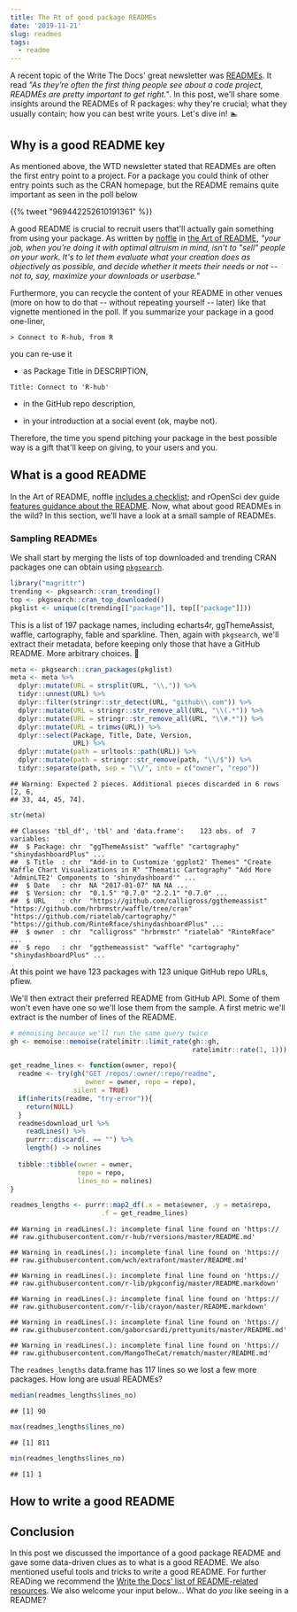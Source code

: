 ```yaml
---
title: The Rt of good package READMEs
date: '2019-11-21'
slug: readmes
tags:
  - readme
---
```


A recent topic of the Write The Docs' great newsletter was [READMEs](https://www.writethedocs.org/blog/newsletter-july-2019/#readmes-on-readmes-and-other-readme-related-resources). It read _"As they’re often the first thing people see about a code project, READMEs are pretty important to get right."_. In this post, we'll share some insights around the READMEs of R packages: why they're crucial; what they usually contain; how you can best write yours. Let's dive in!  :swimmer:

## Why is a good README key

As mentioned above, the WTD newsletter stated that READMEs are often the first entry point to a project. For a package you could think of other entry points such as the CRAN homepage, but the README remains quite important as seen in the poll below

<!--html_preserve-->{{% tweet "969442252610191361" %}}<!--/html_preserve-->

A good README is crucial to recruit users that'll actually gain something from using your package. As written by [noffle](https://github.com/noffle/) in [the Art of README](https://github.com/noffle/art-of-readme), _"your job, when you're doing it with optimal altruism in mind, isn't to "sell" people on your work. It's to let them evaluate what your creation does as objectively as possible, and decide whether it meets their needs or not -- not to, say, maximize your downloads or userbase."_ 

Furthermore, you can recycle the content of your README in other venues (more on how to do that -- without repeating yourself -- later) like that vignette mentioned in the poll. If you summarize your package in a good one-liner, 

```
> Connect to R-hub, from R
```

you can re-use it 

* as Package Title in DESCRIPTION, 

```
Title: Connect to 'R-hub'
```

* in the GitHub repo description, 

* in your introduction at a social event (ok, maybe not).

Therefore, the time you spend pitching your package in the best possible way is a gift that'll keep on giving, to your users and you.  

## What is a good README

In the Art of README, noffle [includes a checklist](https://github.com/noffle/art-of-readme#bonus-the-readme-checklist); and rOpenSci dev guide [features guidance about the README](https://devguide.ropensci.org/building.html#readme). Now, what about good READMEs in the wild? In this section, we'll have a look at a small sample of READMEs. 

### Sampling READMEs

We shall start by merging the lists of top downloaded and trending CRAN packages one can obtain using [`pkgsearch`](https://github.com/r-hub/pkgsearch/).


```r
library("magrittr")
trending <- pkgsearch::cran_trending()
top <- pkgsearch::cran_top_downloaded()
pkglist <- unique(c(trending[["package"]], top[["package"]]))
```

This is a list of 197 package names, including echarts4r, ggThemeAssist, waffle, cartography, fable and sparkline. Then, again with `pkgsearch`, we'll extract their metadata, before keeping only those that have a GitHub README. More arbitrary choices. :grimacing:


```r
meta <- pkgsearch::cran_packages(pkglist)
meta <- meta %>%
  dplyr::mutate(URL = strsplit(URL, "\\,")) %>%
  tidyr::unnest(URL) %>%
  dplyr::filter(stringr::str_detect(URL, "github\\.com")) %>%
  dplyr::mutate(URL = stringr::str_remove_all(URL, "\\(.*")) %>%
  dplyr::mutate(URL = stringr::str_remove_all(URL, "\\#.*")) %>%
  dplyr::mutate(URL = trimws(URL)) %>%
  dplyr::select(Package, Title, Date, Version,
                URL) %>%
  dplyr::mutate(path = urltools::path(URL)) %>%
  dplyr::mutate(path = stringr::str_remove(path, "\\/$")) %>%
  tidyr::separate(path, sep = "\\/", into = c("owner", "repo"))
```

```
## Warning: Expected 2 pieces. Additional pieces discarded in 6 rows [2, 6,
## 33, 44, 45, 74].
```

```r
str(meta)
```

```
## Classes 'tbl_df', 'tbl' and 'data.frame':	123 obs. of  7 variables:
##  $ Package: chr  "ggThemeAssist" "waffle" "cartography" "shinydashboardPlus" ...
##  $ Title  : chr  "Add-in to Customize 'ggplot2' Themes" "Create Waffle Chart Visualizations in R" "Thematic Cartography" "Add More 'AdminLTE2' Components to 'shinydashboard'" ...
##  $ Date   : chr  NA "2017-01-07" NA NA ...
##  $ Version: chr  "0.1.5" "0.7.0" "2.2.1" "0.7.0" ...
##  $ URL    : chr  "https://github.com/calligross/ggthemeassist" "https://github.com/hrbrmstr/waffle/tree/cran" "https://github.com/riatelab/cartography/" "https://github.com/RinteRface/shinydashboardPlus" ...
##  $ owner  : chr  "calligross" "hrbrmstr" "riatelab" "RinteRface" ...
##  $ repo   : chr  "ggthemeassist" "waffle" "cartography" "shinydashboardPlus" ...
```

At this point we have 123 packages with 123 unique GitHub repo URLs, pfiew.

We'll then extract their preferred README from GitHub API. Some of them won't even have one so we'll lose them from the sample. A first metric we'll extract is the number of lines of the README. 


```r
# memoising because we'll run the same query twice
gh <- memoise::memoise(ratelimitr::limit_rate(gh::gh,
                                              ratelimitr::rate(1, 1)))

get_readme_lines <- function(owner, repo){
  readme <- try(gh("GET /repos/:owner/:repo/readme",
                   owner = owner, repo = repo),
                silent = TRUE)
  if(inherits(readme, "try-error")){
    return(NULL)
  }
  readme$download_url %>%
    readLines() %>%
    purrr::discard(. == "") %>%
    length() -> nolines
  
  tibble::tibble(owner = owner,
                 repo = repo,
                 lines_no = nolines)
}

readmes_lengths <- purrr::map2_df(.x = meta$owner, .y = meta$repo,
                       .f = get_readme_lines)
```

```
## Warning in readLines(.): incomplete final line found on 'https://
## raw.githubusercontent.com/r-hub/rversions/master/README.md'
```

```
## Warning in readLines(.): incomplete final line found on 'https://
## raw.githubusercontent.com/wch/extrafont/master/README.md'
```

```
## Warning in readLines(.): incomplete final line found on 'https://
## raw.githubusercontent.com/r-lib/pkgconfig/master/README.markdown'
```

```
## Warning in readLines(.): incomplete final line found on 'https://
## raw.githubusercontent.com/r-lib/crayon/master/README.markdown'
```

```
## Warning in readLines(.): incomplete final line found on 'https://
## raw.githubusercontent.com/gaborcsardi/prettyunits/master/README.md'
```

```
## Warning in readLines(.): incomplete final line found on 'https://
## raw.githubusercontent.com/MangoTheCat/rematch/master/README.md'
```

The `readmes_lengths` data.frame has 117 lines so we lost a few more packages. How long are usual READMEs?


```r
median(readmes_lengths$lines_no)
```

```
## [1] 90
```

```r
max(readmes_lengths$lines_no)
```

```
## [1] 811
```

```r
min(readmes_lengths$lines_no)
```

```
## [1] 1
```

###

## How to write a good README

## Conclusion

In this post we discussed the importance of a good package README and gave some data-driven clues as to what is a good README. We also mentioned useful tools and tricks to write a good README. For further READing we recommend the [Write the Docs' list of README-related resources](https://www.writethedocs.org/blog/newsletter-july-2019/#readmes-on-readmes-and-other-readme-related-resources). We also welcome your input below... What do _you_ like seeing in a README?
